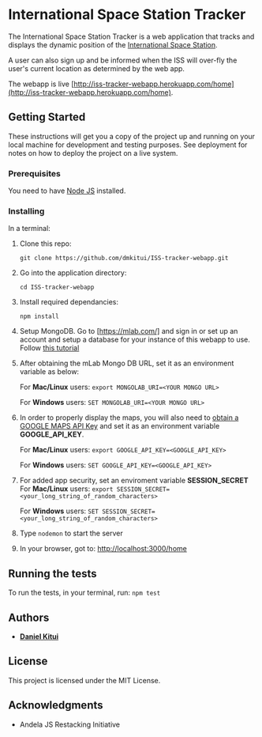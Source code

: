 # International Space Station Tracker

The International Space Station Tracker is a web application that tracks and displays the dynamic position of the 
[International Space Station](https://en.wikipedia.org/wiki/International_Space_Station).

A user can also sign up and be informed when the ISS will over-fly the user's current location as determined by the web app.

The webapp is live [http://iss-tracker-webapp.herokuapp.com/home](http://iss-tracker-webapp.herokuapp.com/home).

## Getting Started

These instructions will get you a copy of the project up and running on your local machine for development and testing purposes. See deployment for notes on how to deploy the project on a live system.

### Prerequisites

You need to have [Node JS](https://nodejs.org) installed.

### Installing

In a terminal: 
1. Clone this repo:

    ```git clone https://github.com/dmkitui/ISS-tracker-webapp.git```
2. Go into the application directory:
    
    ```cd ISS-tracker-webapp```
3. Install required dependancies:

    ```npm install```
    
4. Setup MongoDB. Go to [https://mlab.com/] and sign in or set up an account and setup a database for your instance of 
this webapp to use. Follow [this tutorial](http://fredrik.anderzon.se/2017/01/17/setting-up-a-free-mongodb-database-on-mlab-and-connecting-to-it-with-node-js/)
5. After obtaining the mLab Mongo DB URL, set it as an environment variable as below:


    For **Mac/Linux** users:
       ```export MONGOLAB_URI=<YOUR MONGO URL>```

    For **Windows** users: 
       ```SET MONGOLAB_URI=<YOUR MONGO URL>```
       
6. In order to properly display the maps, you will also need to [obtain a GOOGLE MAPS API Key](https://developers.google.com/maps/documentation/javascript/get-api-key) and set it as an 
environment variable **GOOGLE_API_KEY**. 


    For **Mac/Linux** users:
       ```export GOOGLE_API_KEY=<GOOGLE_API_KEY>```

    For **Windows** users: 
       ```SET GOOGLE_API_KEY=<GOOGLE_API_KEY>```
       
7. For added app security, set an enviroment variable **SESSION_SECRET**
    For **Mac/Linux** users:
       ```export SESSION_SECRET=<your_long_string_of_random_characters>```

    For **Windows** users: 
       ```SET SESSION_SECRET=<your_long_string_of_random_characters>```

8. Type ```nodemon``` to start the server
9. In your browser, got to:  [http://localhost:3000/home]()


## Running the tests

To run the tests, in your terminal, run:
```npm test```

## Authors

* **[Daniel Kitui](https://github.com/dmkitui)**

## License

This project is licensed under the MIT License.

## Acknowledgments

* Andela JS Restacking Initiative
